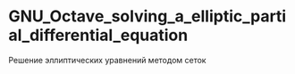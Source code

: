 # GNU_Octave_solving_a_elliptic_partial_differential_equation
Решение эллиптических уравнений методом сеток
